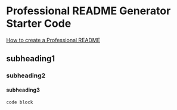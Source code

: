 # Professional README Generator Starter Code

[How to create a Professional README](https://coding-boot-camp.github.io/full-stack/github/professional-readme-guide)

## subheading1

### subheading2

#### subheading3

``` 
code block
```
